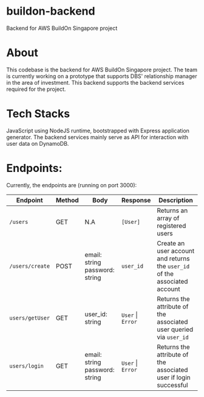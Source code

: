 # buildon-backend
Backend for AWS BuildOn Singapore project

# About
This codebase is the backend for AWS BuildOn Singapore project. The team is currently working on a prototype that supports DBS' relationship manager in the area of investment. This backend supports the backend services required for the project.

# Tech Stacks
JavaScript using NodeJS runtime, bootstrapped with Express application generator. The backend services mainly serve as API for interaction with user data on DynamoDB.

# Endpoints:
Currently, the endpoints are (running on port 3000):

| Endpoint        | Method | Body                           | Response          | Description                                                                |
|-----------------|--------|--------------------------------|-------------------|----------------------------------------------------------------------------|
| `/users`        | GET    | N.A                            | `[User]`          | Returns an array of registered users                                       |
| `/users/create` | POST   | email: string password: string | `user_id`         | Create an user account and returns the `user_id` of the associated account |
| `users/getUser` | GET    | user_id: string                | `User` \| `Error` | Returns the attribute of the associated user queried via `user_id`         |
| `users/login`   | GET    | email: string password: string | `User` \| `Error` | Returns the attribute of the associated user if login successful           |
